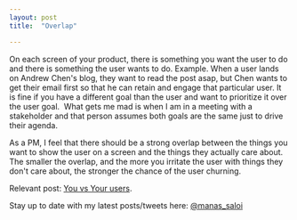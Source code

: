 ```yaml
---
layout: post
title:  "Overlap"

---
```


On each screen of your product, there is something you want the user to do and there is something the user wants to do. Example. When a user lands on Andrew Chen's blog, they want to read the post asap, but Chen wants to get their email first so that he can retain and engage that particular user. It is fine if you have a different goal than the user and want to prioritize it over the user goal. 
What gets me mad is when I am in a meeting with a stakeholder and that person assumes both goals are the same just to drive their agenda. 

As a PM, I feel that there should be a strong overlap between the things you want to show the user on a screen and the things they actually care about. The smaller the overlap, and the more you irritate the user with things they don't care about, the stronger the chance of the user churning.

Relevant post: [You vs Your users](https://manassaloi.com/2019/02/22/you-vs-your-users.html).

Stay up to date with my latest posts/tweets here: [@manas_saloi](http://twitter.com/manas_saloi)
